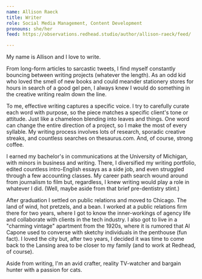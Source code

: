 ```yaml
---
name: Allison Raeck
title: Writer
role: Social Media Management, Content Development
pronouns: she/her
feed: https://observations.redhead.studio/author/allison-raeck/feed/

---
```


My name is Allison and I love to write.

From long-form articles to sarcastic tweets, I find myself constantly bouncing
between writing projects (whatever the length). As an odd kid who loved the
smell of new books and could meander stationery stores for hours in search of a
good gel pen, I always knew I would do something in the creative writing realm
down the line.

To me, effective writing captures a specific voice. I try to carefully curate
each word with purpose, so the piece matches a specific client's tone or
attitude. Just like a chameleon blending into leaves and things. One word can
change the entire direction of a project, so I make the most of every syllable.
My writing process involves lots of research, sporadic creative streaks, and
countless searches on thesaurus.com. And, of course, strong coffee.

I earned my bachelor's in communications at the University of Michigan, with
minors in business and writing. There, I diversified my writing portfolio,
edited countless intro-English essays as a side job, and even struggled through
a few accounting classes. My career path search wound around from journalism to
film but, regardless, I knew writing would play a role in whatever I did. (Well,
maybe aside from that brief pre-dentistry stint.)

After graduation I settled on public relations and moved to Chicago. The land of
wind, hot pretzels, and a bean. I worked at a public relations firm there for
two years, where I got to know the inner-workings of agency life and collaborate
with clients in the tech industry. I also got to live in a "charming vintage"
apartment from the 1920s, where it is rumored that Al Capone used to converse
with sketchy individuals in the penthouse (fun fact). I loved the city but,
after two years, I decided it was time to come back to the Lansing area to be
closer to my family (and to work at Redhead, of course).

Aside from writing, I'm an avid crafter, reality TV-watcher and bargain hunter
with a passion for cats.
